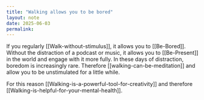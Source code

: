 ```yaml
---
title: "Walking allows you to be bored"
layout: note
date: 2025-06-03
permalink:
---
```

If you regularly [[Walk-without-stimulus]], it allows you to [[Be-Bored]]. Without the distraction of a podcast or music, it allows you to [[Be-Present]] in the world and engage with it more fully. In these days of distraction, boredom is increasingly rare. Therefore [[walking-can-be-meditation]] and allow you to be unstimulated for a little while.

For this reason [[Walking-is-a-powerful-tool-for-creativity]] and therefore [[Walking-is-helpful-for-your-mental-health]].
